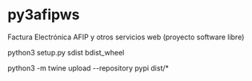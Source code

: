 # py3afipws
Factura Electrónica AFIP y otros servicios web (proyecto software libre)

python3 setup.py sdist bdist_wheel 

python3 -m twine upload --repository pypi dist/*
